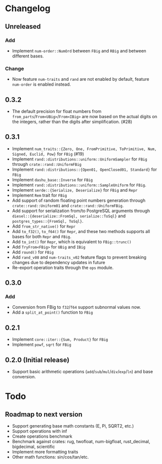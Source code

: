 # Changelog

## Unreleased

### Add

- Implement `num-order::NumOrd` between `FBig` and `RBig` and between different bases.

### Change

- Now feature `num-traits` and `rand` are not enabled by default, feature `num-order` is enabled instead.

## 0.3.2

- The default precision for float numbers from `from_parts`/`From<UBig>`/`From<IBig>` are now based on the actual digits on the integers, rather than the digits after simplification. (#28)

## 0.3.1

- Implement `num_traits::{Zero, One, FromPrimitive, ToPrimitive, Num, Signed, Euclid, Pow}` for `FBig` (#19)
- Implement `rand::distributions::uniform::UniformSampler` for `FBig` through `crate::rand::UniformFBig`
- Implement `rand::distributions::{Open01, OpenClosed01, Standard}` for `FBig`
- Implement `dashu_base::Inverse` for `FBig`
- Implement `rand::distributions::uniform::SampleUniform` for `FBig`.
- Implement `serde::{Serialize, Deserialize}` for `FBig` and `Repr`
- Implement `Rem` trait for `FBig`
- Add support of random floating point numbers generation through `crate::rand::Uniform01` and `crate::rand::UniformFBig`.
- Add support for serialization from/to PostgreSQL arguments through `diesel::{deserialize::FromSql, serialize::ToSql}` and `postgres_types::{FromSql, ToSql}`.
- Add `from_str_native()` for `Repr`
- Add `to_f32()`, `to_f64()` for `Repr`, and these two methods supports all bases for both `Repr` and `FBig`.
- Add `to_int()` for `Repr`, which is equivalent to `FBig::trunc()`
- Add `TryFrom<FBig>` for `UBig` and `IBig`
- Add `round()` for `FBig`
- Add `rand_v08` and `num-traits_v02` feature flags to prevent breaking changes due to dependency updates in future 
- Re-export operation traits through the `ops` module.

## 0.3.0

### Add

- Conversion from FBig to `f32`/`f64` support subnormal values now.
- Add a `split_at_point()` function to `FBig`

## 0.2.1

- Implement `core::iter::{Sum, Product}` for `FBig`
- Implement `powf`, `sqrt` for `FBig`

## 0.2.0 (Initial release)

- Support basic arithmetic operations (`add`/`sub`/`mul`/`div`/`exp`/`ln`) and base conversion.

# Todo

## Roadmap to next version
- Support generating base math constants (E, Pi, SQRT2, etc.)
- Support operations with inf
- Create operations benchmark
- Benchmark against crates: rug, twofloat, num-bigfloat, rust_decimal, bigdecimal, scientific
- Implement more formatting traits
- Other math functions: sin/cos/tan/etc.
